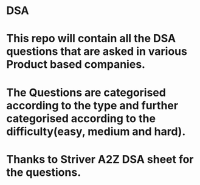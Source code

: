 # DSA
# This repo will contain all the DSA questions that are asked in various Product based companies.
# The Questions are categorised according to the type and further categorised according to the difficulty(easy, medium and hard).
# Thanks to Striver A2Z DSA sheet for the questions.
